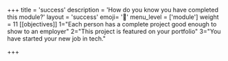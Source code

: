 +++
title = 'success'
description = 'How do you know you have completed this module?'
layout = 'success'
emoji= '📝'
menu_level = ['module']
weight = 11
[[objectives]]
1="Each person has a complete project good enough to show to an employer"
2="This project is featured on your portfolio"
3="You have started your new job in tech."

+++
